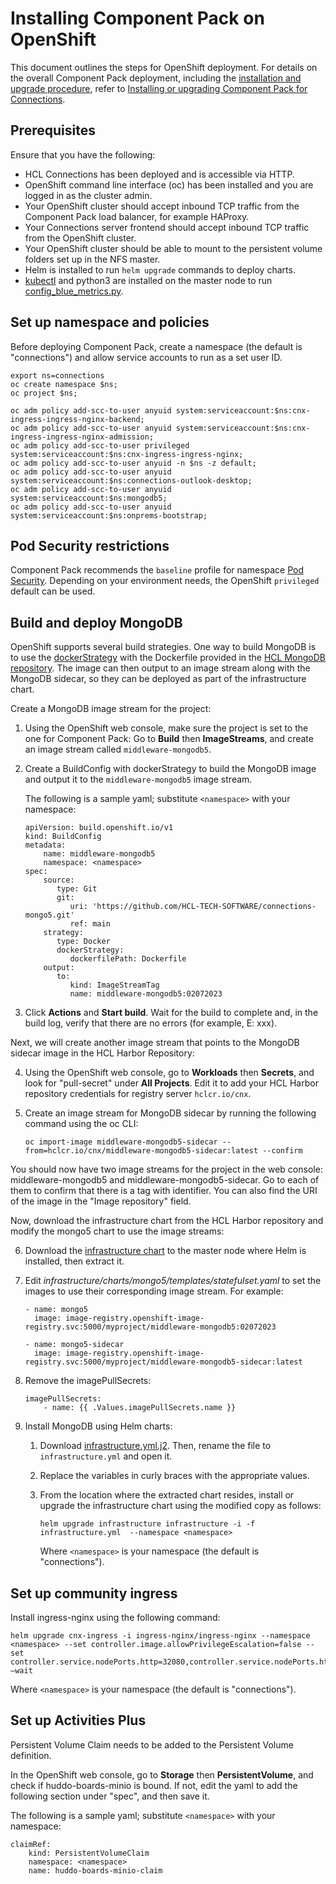 # Installing Component Pack on OpenShift

This document outlines the steps for OpenShift deployment. For details on the overall Component Pack deployment, including the [installation and upgrade procedure](cp_install_upgrade_container.md), refer to [Installing or upgrading Component Pack for Connections](cp_install_config_intro.md).

## Prerequisites

Ensure that you have the following:

-   HCL Connections has been deployed and is accessible via HTTP.
-   OpenShift command line interface (oc) has been installed and you are logged in as the cluster admin.
-   Your OpenShift cluster should accept inbound TCP traffic from the Component Pack load balancer, for example HAProxy.
-   Your Connections server frontend should accept inbound TCP traffic from the OpenShift cluster.
-   Your OpenShift cluster should be able to mount to the persistent volume folders set up in the NFS master.
-   Helm is installed to run `helm upgrade` commands to deploy charts.
-   [kubectl](https://docs.openshift.com/container-platform/4.11/cli_reference/openshift_cli/usage-oc-kubectl.html#the-kubectl-binary) and python3 are installed on the master node to run [config_blue_metrics.py](https://github.com/HCL-TECH-SOFTWARE/connections-automation/blob/main/roles/hcl/component-pack-harbor/files/config_blue_metrics.py).

## Set up namespace and policies

Before deploying Component Pack, create a namespace (the default is "connections") and allow service accounts to run as a set user ID. 

```
export ns=connections
oc create namespace $ns;
oc project $ns;
```
```
oc adm policy add-scc-to-user anyuid system:serviceaccount:$ns:cnx-ingress-ingress-nginx-backend;
oc adm policy add-scc-to-user anyuid system:serviceaccount:$ns:cnx-ingress-ingress-nginx-admission;
oc adm policy add-scc-to-user privileged system:serviceaccount:$ns:cnx-ingress-ingress-nginx;
oc adm policy add-scc-to-user anyuid -n $ns -z default;
oc adm policy add-scc-to-user anyuid system:serviceaccount:$ns:connections-outlook-desktop;
oc adm policy add-scc-to-user anyuid system:serviceaccount:$ns:mongodb5;
oc adm policy add-scc-to-user anyuid system:serviceaccount:$ns:onprems-bootstrap;
```

## Pod Security restrictions

Component Pack recommends the `baseline` profile for namespace [Pod Security](cp_install_services_tasks.md#psa_namespace). Depending on your environment needs, the OpenShift `privileged` default can be used.

## Build and deploy MongoDB

OpenShift supports several build strategies. One way to build MongoDB is to use the [dockerStrategy](https://docs.openshift.com/container-platform/4.11/cicd/builds/build-strategies.html#builds-strategy-dockerfile-path_build-strategies) with the Dockerfile provided in the [HCL MongoDB repository](https://github.com/HCL-TECH-SOFTWARE/connections-mongo5). The image can then output to an image stream along with the MongoDB sidecar, so they can be deployed as part of the infrastructure chart.

Create a MongoDB image stream for the project:

1.  Using the OpenShift web console, make sure the project is set to the one for Component Pack: Go to **Build** then **ImageStreams**,  and create an image stream called `middleware-mongodb5`.

2.  Create a BuildConfig with dockerStrategy to build the MongoDB image and output it to the `middleware-mongodb5` image stream.

    The following is a sample yaml; substitute `<namespace>` with your namespace:

    ```
    apiVersion: build.openshift.io/v1
    kind: BuildConfig
    metadata:
        name: middleware-mongodb5 
        namespace: <namespace>
    spec:
        source:
           type: Git
           git:
              uri: 'https://github.com/HCL-TECH-SOFTWARE/connections-mongo5.git'
              ref: main
        strategy:
           type: Docker
           dockerStrategy:
              dockerfilePath: Dockerfile
        output:
           to:
              kind: ImageStreamTag
              name: middleware-mongodb5:02072023
    ```

3.  Click **Actions** and **Start build**. Wait for the build to complete and, in the build log, verify that there are no errors (for example, E: xxx).

Next, we will create another image stream that points to the MongoDB sidecar image in the HCL Harbor Repository:

4.  Using the OpenShift web console, go to **Workloads** then **Secrets**, and look for "pull-secret" under **All Projects**. Edit it to add your HCL Harbor repository credentials for registry server `hclcr.io/cnx`.

5.  Create an image stream for MongoDB sidecar by running the following command using the oc CLI:

    ```
    oc import-image middleware-mongodb5-sidecar --from=hclcr.io/cnx/middleware-mongodb5-sidecar:latest --confirm
    ```

You should now have two image streams for the project in the web console: middleware-mongodb5 and middleware-mongodb5-sidecar. Go to each of them to confirm that there is a tag with identifier. You can also find the URI of the image in the "Image repository" field.

Now, download the infrastructure chart from the HCL Harbor repository and modify the mongo5 chart to use the image streams:

6.  Download the [infrastructure chart](https://hclcr.io/harbor/projects/15/helm-charts/infrastructure/versions) to the master node where Helm is installed, then extract it.

7.  Edit *infrastructure/charts/mongo5/templates/statefulset.yaml* to set the images to use their corresponding image stream. For example:

    ```
    - name: mongo5
      image: image-registry.openshift-image-registry.svc:5000/myproject/middleware-mongodb5:02072023
    ```

    ```
    - name: mongo5-sidecar
      image: image-registry.openshift-image-registry.svc:5000/myproject/middleware-mongodb5-sidecar:latest
    ```

8.  Remove the imagePullSecrets:

    ```
    imagePullSecrets:
        - name: {{ .Values.imagePullSecrets.name }}
    ```

9.  Install MongoDB using Helm charts:

    1.  Download [infrastructure.yml.j2](https://github.com/HCL-TECH-SOFTWARE/connections-automation/tree/main/roles/hcl/component-pack-harbor/templates/helmvars). Then, rename the file to `infrastructure.yml` and open it.

    2.  Replace the variables in curly braces with the appropriate values.

    3.  From the location where the extracted chart resides, install or upgrade the infrastructure chart using the modified copy as follows:

        ```
        helm upgrade infrastructure infrastructure -i -f  infrastructure.yml  --namespace <namespace>
        ```

        Where `<namespace>` is your namespace (the default is "connections").

## Set up community ingress

Install ingress-nginx using the following command:

```
helm upgrade cnx-ingress -i ingress-nginx/ingress-nginx --namespace <namespace> --set controller.image.allowPrivilegeEscalation=false --set controller.service.nodePorts.http=32080,controller.service.nodePorts.https=32443,defaultBackend.enabled=true,controller.healthStatus=true,controller.healthCheckPath="/healthz",controller.livenessProbe.timeoutSeconds=60,controller.readinessProbe.timeoutSeconds=60 –wait
```

Where `<namespace>` is your namespace (the default is "connections").

## Set up Activities Plus

Persistent Volume Claim needs to be added to the Persistent Volume definition.  

In the OpenShift web console, go to **Storage** then **PersistentVolume**, and check if huddo-boards-minio is bound. If not, edit the yaml to add the following section under "spec", and then save it.

The following is a sample yaml; substitute `<namespace>` with your namespace:

```
claimRef:
    kind: PersistentVolumeClaim
    namespace: <namespace>
    name: huddo-boards-minio-claim
```







